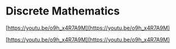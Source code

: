 # Discrete Mathematics

[https://youtu.be/o9h_x4R7A9M](https://youtu.be/o9h_x4R7A9M)

[https://youtu.be/o9h_x4R7A9M](https://youtu.be/o9h_x4R7A9M)